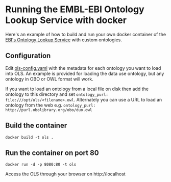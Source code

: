 # Running the EMBL-EBI Ontology Lookup Service with docker

Here's an example of how to build and run your own docker container of the [EBI's Ontology Lookup Service](https://www.ebi.ac.uk/ols/) with custom ontologies. 

## Configuration 

Edit [ols-config.yaml](ols-config.yaml) with the metadata for each ontology you want to load into OLS. An example is provided for loading the data use ontology, but any ontology in OBO or OWL format will work. 

If you want to load an ontology from a local file on disk then add the ontology to this directory and set `ontology_purl: file:///opt/ols/<filename>.owl`. Alternately you can use a URL to load an ontology from the web e.g. `ontology_purl: http://purl.obolibrary.org/obo/duo.owl` 

## Build the container

`docker build -t ols .`

## Run the container on port 80

`docker run -d -p 8080:80 -t ols`

Access the OLS through your browser on http://localhost

